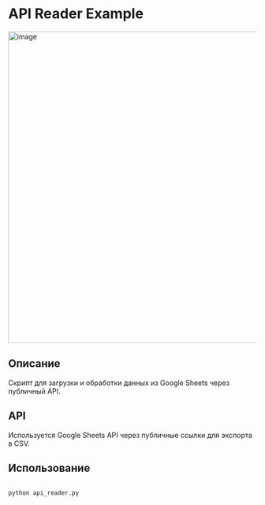 # API Reader Example
<img width="1280" height="632" alt="image" src="https://github.com/user-attachments/assets/179674f0-954d-4946-8066-bc1843af3218" />


## Описание
Скрипт для загрузки и обработки данных из Google Sheets через публичный API.

## API
Используется Google Sheets API через публичные ссылки для экспорта в CSV.

## Использование
```bash

python api_reader.py



